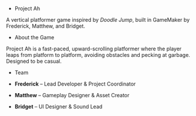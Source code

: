 - Project Ah

A vertical platformer game inspired by *Doodle Jump*, built in GameMaker by Frederick, Matthew, and Bridget.

- About the Game

Project Ah is a fast-paced, upward-scrolling platformer where the player leaps from platform to platform, avoiding obstacles and pecking at garbage. Designed to be casual.

- Team

- **Frederick** – Lead Developer & Project Coordinator  
- **Matthew** – Gameplay Designer & Asset Creator  
- **Bridget** – UI Designer & Sound Lead 
